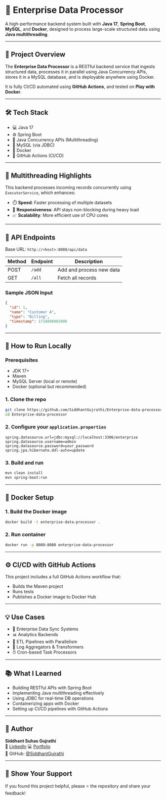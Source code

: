 # 🚀 Enterprise Data Processor

A high-performance backend system built with **Java 17**, **Spring Boot**, **MySQL**, and **Docker**, designed to process large-scale structured data using **Java multithreading**.

---

## 📌 Project Overview

The **Enterprise Data Processor** is a RESTful backend service that ingests structured data, processes it in parallel using Java Concurrency APIs, stores it in a MySQL database, and is deployable anywhere using Docker.

It is fully CI/CD automated using **GitHub Actions**, and tested on **Play with Docker**.

---

## 🛠️ Tech Stack

- 💻 Java 17
- ⚙️ Spring Boot
- 🧵 Java Concurrency APIs (Multithreading)
- 🐬 MySQL (via JDBC)
- 🐳 Docker
- 🔁 GitHub Actions (CI/CD)

---

## 🧵 Multithreading Highlights

This backend processes incoming records concurrently using `ExecutorService`, which enhances:

- ⏱️ **Speed**: Faster processing of multiple datasets
- 🔄 **Responsiveness**: API stays non-blocking during heavy load
- 📈 **Scalability**: More efficient use of CPU cores

---

## 🔄 API Endpoints

Base URL: `http://<host>:8080/api/data`

| Method | Endpoint     | Description             |
|--------|--------------|-------------------------|
| POST   | `/add`       | Add and process new data|
| GET    | `/all`       | Fetch all records       |

### Sample JSON Input
```json
{
  "id": 1,
  "name": "Customer A",
  "type": "Billing",
  "timestamp": 1718880002000
}
```

---

## 🧰 How to Run Locally

### Prerequisites
- JDK 17+
- Maven
- MySQL Server (local or remote)
- Docker (optional but recommended)

### 1. Clone the repo
```bash
git clone https://github.com/SiddhantGujrathi/Enterprise-data-processor.git
cd Enterprise-data-processor
```

### 2. Configure your `application.properties`
```properties
spring.datasource.url=jdbc:mysql://localhost:3306/enterprise
spring.datasource.username=admin
spring.datasource.password=your_password
spring.jpa.hibernate.ddl-auto=update
```

### 3. Build and run
```bash
mvn clean install
mvn spring-boot:run
```

---

## 🐳 Docker Setup

### 1. Build the Docker image
```bash
docker build -t enterprise-data-processor .
```

### 2. Run container
```bash
docker run -p 8080:8080 enterprise-data-processor
```

---

## ⚙️ CI/CD with GitHub Actions

This project includes a full GitHub Actions workflow that:

- Builds the Maven project
- Runs tests
- Publishes a Docker image to Docker Hub

---

## 💡 Use Cases

- 🔁 Enterprise Data Sync Systems
- 📊 Analytics Backends
- 🧵 ETL Pipelines with Parallelism
- 📝 Log Aggregators & Transformers
- ⏰ Cron-based Task Processors

---

## 📚 What I Learned

- Building RESTful APIs with Spring Boot
- Implementing Java multithreading effectively
- Using JDBC for real-time DB operations
- Containerizing apps with Docker
- Setting up CI/CD pipelines with GitHub Actions

---

## 📎 Author

**Siddhant Suhas Gujrathi**  
🔗 [LinkedIn](https://www.linkedin.com/in/gujrathi-siddhant/)
💻 [Portfolio](https://siddhant-gujrathi.vercel.app/)  
🐙 GitHub: [@SiddhantGujrathi](https://github.com/SiddhantGujrathi)

---

## 🌟 Show Your Support

If you found this project helpful, please ⭐️ the repository and share your feedback!
